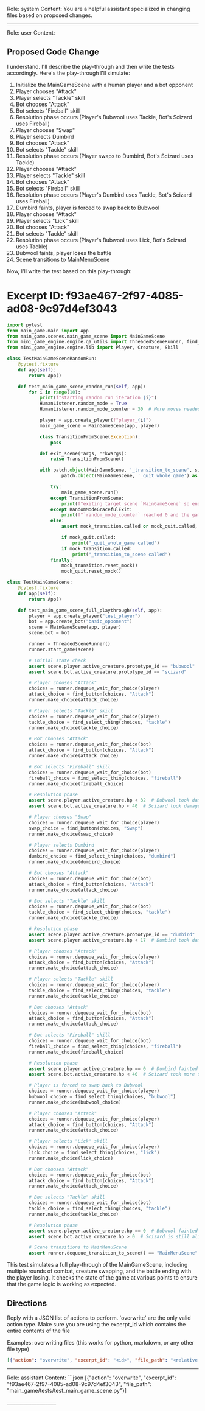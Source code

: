 Role: system
Content: You are a helpful assistant specialized in changing files based on proposed changes.
__________________
Role: user
Content: 
## Proposed Code Change
I understand. I'll describe the play-through and then write the tests accordingly. Here's the play-through I'll simulate:

1. Initialize the MainGameScene with a human player and a bot opponent
2. Player chooses "Attack"
3. Player selects "Tackle" skill
4. Bot chooses "Attack"
5. Bot selects "Fireball" skill
6. Resolution phase occurs (Player's Bubwool uses Tackle, Bot's Scizard uses Fireball)
7. Player chooses "Swap"
8. Player selects Dumbird
9. Bot chooses "Attack"
10. Bot selects "Tackle" skill
11. Resolution phase occurs (Player swaps to Dumbird, Bot's Scizard uses Tackle)
12. Player chooses "Attack"
13. Player selects "Tackle" skill
14. Bot chooses "Attack"
15. Bot selects "Fireball" skill
16. Resolution phase occurs (Player's Dumbird uses Tackle, Bot's Scizard uses Fireball)
17. Dumbird faints, player is forced to swap back to Bubwool
18. Player chooses "Attack"
19. Player selects "Lick" skill
20. Bot chooses "Attack"
21. Bot selects "Tackle" skill
22. Resolution phase occurs (Player's Bubwool uses Lick, Bot's Scizard uses Tackle)
23. Bubwool faints, player loses the battle
24. Scene transitions to MainMenuScene

Now, I'll write the test based on this play-through:

# Excerpt ID: f93ae467-2f97-4085-ad08-9c97d4ef3043
```python main_game/tests/test_main_game_scene.py
import pytest
from main_game.main import App
from main_game.scenes.main_game_scene import MainGameScene
from mini_game_engine.engine.qa_utils import ThreadedSceneRunner, find_button, find_select_thing
from mini_game_engine.engine.lib import Player, Creature, Skill

class TestMainGameSceneRandomRun:
    @pytest.fixture
    def app(self):
        return App()

    def test_main_game_scene_random_run(self, app):
        for i in range(10):
            print(f"starting random run iteration {i}")
            HumanListener.random_mode = True
            HumanListener.random_mode_counter = 30  # More moves needed for the complex MainGameScene

            player = app.create_player(f"player_{i}")
            main_game_scene = MainGameScene(app, player)

            class TransitionFromScene(Exception):
                pass

            def exit_scene(*args, **kwargs):
                raise TransitionFromScene()

            with patch.object(MainGameScene, '_transition_to_scene', side_effect=exit_scene) as mock_transition, \
                    patch.object(MainGameScene, '_quit_whole_game') as mock_quit:

                try:
                    main_game_scene.run()
                except TransitionFromScene:
                    print(f"exiting target scene `MainGameScene` so ending run {i}")
                except RandomModeGracefulExit:
                    print(f"`random_mode_counter` reached 0 and the game did not crash. Ending run {i} gracefully")
                else:
                    assert mock_transition.called or mock_quit.called, "scene was not exited in an expected manner"

                    if mock_quit.called:
                        print("_quit_whole_game called")
                    if mock_transition.called:
                        print("_transition_to_scene called")
                finally:
                    mock_transition.reset_mock()
                    mock_quit.reset_mock()

class TestMainGameScene:
    @pytest.fixture
    def app(self):
        return App()

    def test_main_game_scene_full_playthrough(self, app):
        player = app.create_player("test_player")
        bot = app.create_bot("basic_opponent")
        scene = MainGameScene(app, player)
        scene.bot = bot

        runner = ThreadedSceneRunner()
        runner.start_game(scene)

        # Initial state check
        assert scene.player.active_creature.prototype_id == "bubwool"
        assert scene.bot.active_creature.prototype_id == "scizard"

        # Player chooses "Attack"
        choices = runner.dequeue_wait_for_choice(player)
        attack_choice = find_button(choices, "Attack")
        runner.make_choice(attack_choice)

        # Player selects "Tackle" skill
        choices = runner.dequeue_wait_for_choice(player)
        tackle_choice = find_select_thing(choices, "tackle")
        runner.make_choice(tackle_choice)

        # Bot chooses "Attack"
        choices = runner.dequeue_wait_for_choice(bot)
        attack_choice = find_button(choices, "Attack")
        runner.make_choice(attack_choice)

        # Bot selects "Fireball" skill
        choices = runner.dequeue_wait_for_choice(bot)
        fireball_choice = find_select_thing(choices, "fireball")
        runner.make_choice(fireball_choice)

        # Resolution phase
        assert scene.player.active_creature.hp < 32  # Bubwool took damage
        assert scene.bot.active_creature.hp < 40  # Scizard took damage

        # Player chooses "Swap"
        choices = runner.dequeue_wait_for_choice(player)
        swap_choice = find_button(choices, "Swap")
        runner.make_choice(swap_choice)

        # Player selects Dumbird
        choices = runner.dequeue_wait_for_choice(player)
        dumbird_choice = find_select_thing(choices, "dumbird")
        runner.make_choice(dumbird_choice)

        # Bot chooses "Attack"
        choices = runner.dequeue_wait_for_choice(bot)
        attack_choice = find_button(choices, "Attack")
        runner.make_choice(attack_choice)

        # Bot selects "Tackle" skill
        choices = runner.dequeue_wait_for_choice(bot)
        tackle_choice = find_select_thing(choices, "tackle")
        runner.make_choice(tackle_choice)

        # Resolution phase
        assert scene.player.active_creature.prototype_id == "dumbird"
        assert scene.player.active_creature.hp < 17  # Dumbird took damage

        # Player chooses "Attack"
        choices = runner.dequeue_wait_for_choice(player)
        attack_choice = find_button(choices, "Attack")
        runner.make_choice(attack_choice)

        # Player selects "Tackle" skill
        choices = runner.dequeue_wait_for_choice(player)
        tackle_choice = find_select_thing(choices, "tackle")
        runner.make_choice(tackle_choice)

        # Bot chooses "Attack"
        choices = runner.dequeue_wait_for_choice(bot)
        attack_choice = find_button(choices, "Attack")
        runner.make_choice(attack_choice)

        # Bot selects "Fireball" skill
        choices = runner.dequeue_wait_for_choice(bot)
        fireball_choice = find_select_thing(choices, "fireball")
        runner.make_choice(fireball_choice)

        # Resolution phase
        assert scene.player.active_creature.hp == 0  # Dumbird fainted
        assert scene.bot.active_creature.hp < 40  # Scizard took more damage

        # Player is forced to swap back to Bubwool
        choices = runner.dequeue_wait_for_choice(player)
        bubwool_choice = find_select_thing(choices, "bubwool")
        runner.make_choice(bubwool_choice)

        # Player chooses "Attack"
        choices = runner.dequeue_wait_for_choice(player)
        attack_choice = find_button(choices, "Attack")
        runner.make_choice(attack_choice)

        # Player selects "Lick" skill
        choices = runner.dequeue_wait_for_choice(player)
        lick_choice = find_select_thing(choices, "lick")
        runner.make_choice(lick_choice)

        # Bot chooses "Attack"
        choices = runner.dequeue_wait_for_choice(bot)
        attack_choice = find_button(choices, "Attack")
        runner.make_choice(attack_choice)

        # Bot selects "Tackle" skill
        choices = runner.dequeue_wait_for_choice(bot)
        tackle_choice = find_select_thing(choices, "tackle")
        runner.make_choice(tackle_choice)

        # Resolution phase
        assert scene.player.active_creature.hp == 0  # Bubwool fainted
        assert scene.bot.active_creature.hp > 0  # Scizard is still alive

        # Scene transitions to MainMenuScene
        assert runner.dequeue_transition_to_scene() == "MainMenuScene"
```

This test simulates a full play-through of the MainGameScene, including multiple rounds of combat, creature swapping, and the battle ending with the player losing. It checks the state of the game at various points to ensure that the game logic is working as expected.

## Directions
Reply with a JSON list of actions to perform. 'overwrite' are the only valid action type. 
Make sure you are using the excerpt_id which contains the entire contents of the file

Examples:
overwriting files (this works for python, markdown, or any other file type)
```json output_example1
[{"action": "overwrite", "excerpt_id": "<id>", "file_path": "<relative file path>"}]
```

__________________
Role: assistant
Content: ```json
[{"action": "overwrite", "excerpt_id": "f93ae467-2f97-4085-ad08-9c97d4ef3043", "file_path": "main_game/tests/test_main_game_scene.py"}]
```
__________________
